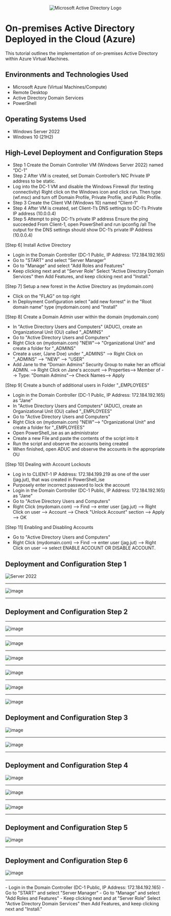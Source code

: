 <p align="center">
<img src="https://i.imgur.com/pU5A58S.png" alt="Microsoft Active Directory Logo"/>
</p>

<h1>On-premises Active Directory Deployed in the Cloud (Azure)</h1>
This tutorial outlines the implementation of on-premises Active Directory within Azure Virtual Machines.<br />


<h2>Environments and Technologies Used</h2>

- Microsoft Azure (Virtual Machines/Compute)
- Remote Desktop
- Active Directory Domain Services
- PowerShell

<h2>Operating Systems Used </h2>

- Windows Server 2022
- Windows 10 (21H2)

<h2>High-Level Deployment and Configuration Steps</h2>

- Step 1 Create the Domain Controller VM (Windows Server 2022) named “DC-1” 
- Step 2 After VM is created, set Domain Controller’s NIC Private IP address to be static.
- Log into the  DC-1 VM and disable the Windows Firewall (for testing connectivity) Right click on the Windows icon and click run. Then type (wf.msc) and turn off Domain Profile, Private Profile, and Public Profile.
- Step 3 Create the Client VM (Windows 10) named “Client-1”
- Step 4 After VM is created, set Client-1’s DNS settings to DC-1’s Private IP address (10.0.0.4)
- Step 5 Attempt to ping DC-1’s private IP address
Ensure the ping succeeded
From Client-1, open PowerShell and run ipconfig /all
The output for the DNS settings should show DC-1’s private IP Address (10.0.0.4)

 [Step 6] Install Active Directory
- Login in the Domain Controller (DC-1 Public, IP Address: 172.184.192.165)
- Go to "START" and select "Server Manager"
- Go to "Manage" and select "Add Roles and Features"
- Keep clicking next and at "Server Role" Select "Active Directory Domain Services" then Add Features, and keep clicking next and "Install."

[Step 7] Setup a new forest in the Active Directory as (mydomain.com)
- Click on the "FLAG" on top right
- In Deployment Configuration select "add new forrest" in the "Root domain name" type (mydomain.com) and "Install"

[Step 8] Create a Domain Admin user within the domain (mydomain.com)
- In "Active Directory Users and Computers" (ADUC), create an Organizational Unit (OU) called "_ADMINS"
- Go to "Active Directory Users and Computers"
- Right Click on (mydomain.com) "NEW"--> "Organizational Unit" and create a folder for "_ADMINS"
- Create a user, (Jane Doe) under "_ADMINS" --> Right Click on "_ADMINS" --> "NEW" --> "USER"
- Add Jane to the “Domain Admins” Security Group to make her an official ADMIN. --> Right Click on Jane's account --> Properties--> Member of --> Type: "Domain Admins"--> Check Names--> Apply

[Step 9] Create a bunch of additional users in Folder "_EMPLOYEES" 
- Login in the Domain Controller (DC-1 Public, IP Address: 172.184.192.165) as "Jane"
- In "Active Directory Users and Computers" (ADUC), create an Organizational Unit (OU) called "_EMPLOYEES"
- Go to "Active Directory Users and Computers"
- Right Click on (mydomain.com) "NEW"--> "Organizational Unit" and create a folder for "_EMPLOYEES"
- Open PowerShell_ise as an administrator
- Create a new File and paste the contents of the script into it
- Run the script and observe the accounts being created
- When finished, open ADUC and observe the accounts in the appropriate OU

[Step 10] Dealing with Account Lockouts
- Log in to CLIENT-1 IP Address: 172.184.199.219 as one of the user (jag.jut), that was created in PowerShell_ise
- Purposely enter incorrect password to lock the account 
- Login in the Domain Controller (DC-1 Public, IP Address: 172.184.192.165) as "Jane"
- Go to "Active Directory Users and Computers"
- Right Click (mydomain.com) --> Find --> enter user (jag.jut) --> Right Click on user --> Account --> Check "Unlock Account" section --> Apply --> OK

[Step 11] Enabling and Disabling Accounts
- Go to "Active Directory Users and Computers"
- Right Click (mydomain.com) --> Find --> enter user (jag.jut) --> Right Click on user --> select ENABLE ACCOUNT OR DISABLE ACCOUNT.


 
       


<h2>Deployment and Configuration Step 1</h2>

<p>
  
![Server 2022](https://github.com/user-attachments/assets/e00cda20-9dea-418e-ba26-2166e34a64dd)
____________________________________________________________________________________________________
![image](https://github.com/user-attachments/assets/24966794-2a24-4a2e-8235-42cc71adab28)
____________________________________________________________________________________________________



<h2>Deployment and Configuration Step 2</h2>


____________________________________________________________________________________________________
![image](https://github.com/user-attachments/assets/b74b1717-efb0-4969-b20b-c8514825c193)
____________________________________________________________________________________________________
![image](https://github.com/user-attachments/assets/8572acdc-45ef-47e8-bc40-60d9b3551ec4)
____________________________________________________________________________________________________
![image](https://github.com/user-attachments/assets/790bc2e0-7c0b-4ed0-a5cd-19883ff5cee4)
____________________________________________________________________________________________________
![image](https://github.com/user-attachments/assets/eb238244-b9f5-4c5a-9e99-c01a73887def)
____________________________________________________________________________________________________
![image](https://github.com/user-attachments/assets/de943591-ef05-4547-9855-04931ca6da27)
____________________________________________________________________________________________________
![image](https://github.com/user-attachments/assets/a37f8c70-b3ee-4d9b-996e-b96213005748)



<h2>Deployment and Configuration Step 3</h2>


![image](https://github.com/user-attachments/assets/ac27b990-b14a-4eca-ac1a-31d4f8279acd)
____________________________________________________________________________________________________
![image](https://github.com/user-attachments/assets/7e0a3d3b-29aa-4c78-b53e-8af378c1354c)
____________________________________________________________________________________________________


</p>

<h2>Deployment and Configuration Step 4</h2>

<p>
  
![image](https://github.com/user-attachments/assets/f3c31044-8cab-46a8-9058-67cf0c99be06)
____________________________________________________________________________________________________
![image](https://github.com/user-attachments/assets/88d546cf-ad8c-4292-a79b-bd5d72f4b72a)
____________________________________________________________________________________________________
![image](https://github.com/user-attachments/assets/92e96df8-336d-4ccb-8dba-b577f240b196)
____________________________________________________________________________________________________


</p>

<h2>Deployment and Configuration Step 5</h2>

<p>
  
![image](https://github.com/user-attachments/assets/a4c87145-4132-48d2-82b4-2cf1cf53cd0e)
____________________________________________________________________________________________________

</p>

<h2>Deployment and Configuration Step 6</h2>

<p>
  
![image](https://github.com/user-attachments/assets/a4c87145-4132-48d2-82b4-2cf1cf53cd0e)
____________________________________________________________________________________________________

</p>

<p>
- Login in the Domain Controller (DC-1 Public, IP Address: 172.184.192.165)
- Go to "START" and select "Server Manager"
- Go to "Manage" and select "Add Roles and Features"
- Keep clicking next and at "Server Role" Select "Active Directory Domain Services" then Add Features, and keep clicking next and "Install."
</p>
<br />


